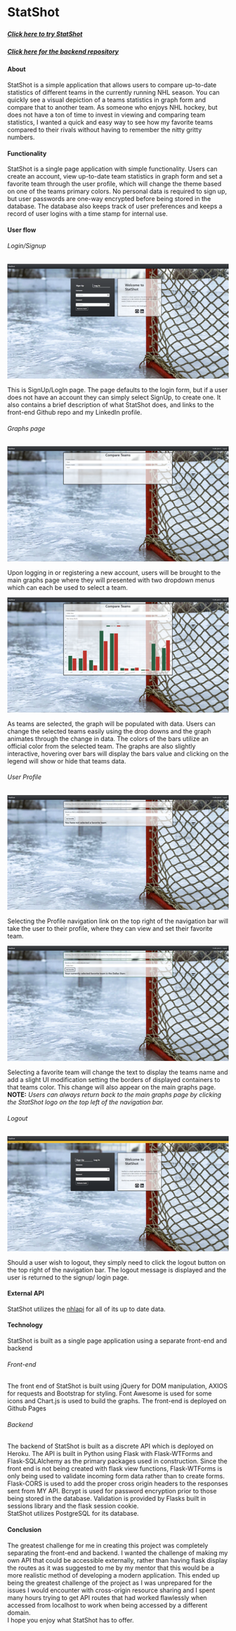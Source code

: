 # **StatShot**  



##### 

##### [Click here to try StatShot](https://herfalerf.github.io/statshot-frontend/)

##### [Click here for the backend repository](https://github.com/herfalerf/statshot-backend)

#### About  

StatShot is a simple application that allows users to compare up-to-date statistics of different teams in the currently running NHL season.  You can quickly see a visual depiction of a teams statistics in graph form and compare that to another team.  As someone who enjoys NHL hockey, but does not have a ton of time to invest in viewing and comparing team statistics, I wanted a quick and easy way to see how my favorite teams compared to their rivals without having to remember the nitty gritty numbers.  


#### Functionality

StatShot is a single page application with simple functionality.  Users can create an account, view up-to-date team statistics in graph form and set a favorite team through the user profile, which will change the theme based on one of the teams primary colors.  No personal data is required to sign up, but user passwords are one-way encrypted before being stored in the database.  The database also keeps track of user preferences and keeps a record of user logins with a time stamp for internal use.  

#### User flow  

###### Login/Signup

![login-reg](https://github.com/herfalerf/statshot-frontend/blob/master/statshot%20images/login-reg.png?raw=true)

This is SignUp/LogIn page.  The page defaults to the login form, but if a user does not have an account they can simply select SignUp, to create one.  It also contains a brief description of what StatShot does, and links to the front-end Github repo and my LinkedIn profile.   

###### Graphs page  

![graphs-main](https://github.com/herfalerf/statshot-frontend/blob/master/statshot%20images/graphs-main.png?raw=true)

Upon logging in or registering a new account, users will be brought to the main graphs page where they will presented with two dropdown menus which can each be used to select a team.

![graphs-demo](https://github.com/herfalerf/statshot-frontend/blob/master/statshot%20images/graphs-demo.png?raw=true)

As teams are selected, the graph will be populated with data.  Users can change the selected teams easily using the drop downs and the graph animates through the change in data.  The colors of the bars utilize an official color from the selected team.  The graphs are also slightly interactive, hovering over bars will display the bars value and clicking on the legend will show or hide that teams data.  

###### User Profile  

![user-main](https://github.com/herfalerf/statshot-frontend/blob/master/statshot%20images/user-main.png?raw=true)

Selecting the Profile navigation link on the top right of the navigation bar will take the user to their profile, where they can view and set their favorite team.

![user-fav](https://github.com/herfalerf/statshot-frontend/blob/master/statshot%20images/user-fav.png?raw=true)

Selecting a favorite team will change the text to display the teams name and add a slight UI modification setting the borders of displayed containers to that teams color.  This change will also appear on the main graphs page.  **NOTE:** *Users can always return back  to the main graphs page by clicking the StatShot logo on the top left of the navigation bar.*

###### Logout  

![logout](https://github.com/herfalerf/statshot-frontend/blob/master/statshot%20images/logout.png?raw=true)

Should a user wish to logout, they simply need to click the logout button on the top right of the navigation bar.  The logout message is displayed and the user is returned to the signup/ login page.

#### External API

StatShot utilizes the [nhlapi](https://gitlab.com/dword4/nhlapi) for all of its up to date data.

#### Technology

StatShot is built as a single page application using a separate front-end and backend

###### Front-end  

The front end of StatShot is built using jQuery for DOM manipulation, AXIOS for requests and Bootstrap for styling.  Font Awesome is used for some icons and Chart.js is used to build the graphs.  The front-end is deployed on Github Pages

###### Backend  

The backend of StatShot is built as a discrete API which is deployed on Heroku.  The API is built in Python using Flask with Flask-WTForms and Flask-SQLAlchemy as the primary packages used in construction.  Since the front end is not being created with flask view functions, Flask-WTForms is only being used to validate incoming form data rather than to create forms.  Flask-CORS is used to add the proper cross origin headers to the responses sent from MY API.  Bcrypt is used for password encryption prior to those being stored in the database.  Validation is provided by Flasks built in sessions library and the flask session cookie.  
StatShot utilizes PostgreSQL for its database.

#### Conclusion  

The greatest challenge for me in creating this project was completely separating the front-end and backend.  I wanted the challenge of making my own API that could be accessible externally, rather than having flask display the routes as it was suggested to me by my mentor that this would be a more realistic method of developing a modern application.  This ended up being the greatest challenge of the project as I was unprepared for the issues I would encounter with cross-origin resource sharing and I spent many hours trying to get API routes that had worked flawlessly when accessed from localhost to work when being accessed by a different domain.  
I hope you enjoy what StatShot has to offer.

